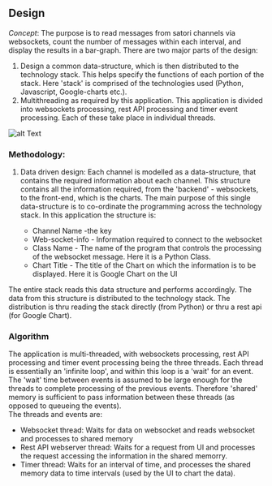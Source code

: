 ## Design
*Concept*: The purpose is to read messages from satori channels via websockets,
count the number of messages within each interval, and display the results
in a bar-graph. There are two major parts of the design:  
1. Design a common data-structure, which is then distributed to the technology stack. This helps specify the functions of each portion of the stack. Here 'stack' is comprised of the technologies used (Python, Javascript, Google-charts etc.).  
2. Multithreading as required by this application. This application is divided into websockets processing, rest API processing and timer event processing. Each of these take place in individual threads.

![alt Text](http://45.55.0.197:88/images/TechStack.PNG)
### Methodology:
1. Data driven design: Each channel is modelled as a data-structure, that
 contains the required information about each channel. This structure contains
 all the information required, from the 'backend' - websockets, to the
 front-end, which is the charts.  The main purpose of this single data-structure is to co-ordinate the programming across the technology stack. In this application the structure is:  
  
	+ Channel Name -the key  
	+ Web-socket-info - Information required to connect to the websocket
	+ Class Name - The name of the program that controls the processing of the websocket message. Here it is a Python Class.  
	+ Chart Title - The title of the Chart on which the information is to be displayed. Here it is Google Chart on the UI
     
 The entire stack reads this data structure and performs accordingly. The data from this structure is distributed to the technology stack. The distribution is thru reading the stack directly (from Python) or thru a rest api (for Google Chart).
 
### Algorithm

The application is multi-threaded, with websockets processing, rest API processing and timer event processing being the three threads.  Each thread is essentially an 'infinite loop', and within this loop is a 'wait' for an event. The 'wait' time between events is assumed to be large enough for the threads to complete processing of the previous events. Therefore 'shared' memory is sufficient to pass information between these threads (as opposed to queueing the events).  
The threads and events are:
  
 - Websocket thread: Waits for data on websocket and reads websocket and processes to shared memory
 - Rest API webserver thread: Waits for a request from UI and processes the request accessing the information in the shared memorry.
 - Timer thread: Waits for an interval of time, and processes the shared memory data to time intervals (used by the UI to chart the data).


